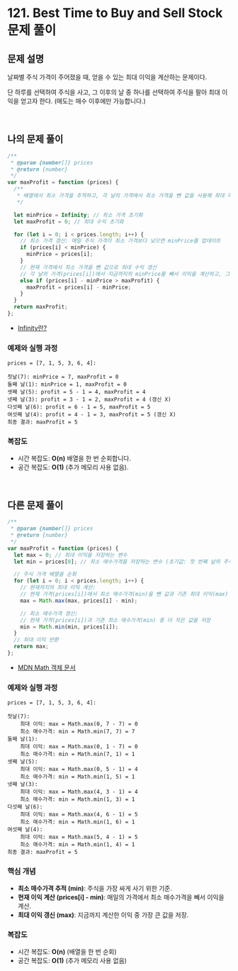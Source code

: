 # 121. Best Time to Buy and Sell Stock 문제 풀이

## **문제 설명**

날짜별 주식 가격이 주어졌을 때, 얻을 수 있는 최대 이익을 계산하는 문제이다.

단 하루를 선택하여 주식을 사고, 그 이후의 날 중 하나를 선택하여 주식을 팔아 최대 이익을 얻고자 한다. (매도는 매수 이후에만 가능합니다.)

<br>

## **나의 문제 풀이**

```javascript
/**
 * @param {number[]} prices
 * @return {number}
 */
var maxProfit = function (prices) {
  /**
   * 배열에서 최소 가격을 추적하고, 각 날의 가격에서 최소 가격을 뺀 값을 사용해 최대 이익을 계산하는 방식
   */

  let minPrice = Infinity; // 최소 가격 초기화
  let maxProfit = 0; // 최대 수익 초기화

  for (let i = 0; i < prices.length; i++) {
    // 최소 가격 갱신: 매일 주식 가격이 최소 가격보다 낮으면 minPrice를 업데이트
    if (prices[i] < minPrice) {
      minPrice = prices[i];
    }
    // 현재 가격에서 최소 가격을 뺀 값으로 최대 수익 갱신
    // 각 날의 가격(prices[i])에서 지금까지의 minPrice를 빼서 이익을 계산하고, 그 값이 maxProfit보다 크면 업데이트
    else if (prices[i] - minPrice > maxProfit) {
      maxProfit = prices[i] - minPrice;
    }
  }
  return maxProfit;
};
```

- [Infinity란?](./STUDY.md)

### 예제와 실행 과정

```
prices = [7, 1, 5, 3, 6, 4]:

첫날(7): minPrice = 7, maxProfit = 0
둘째 날(1): minPrice = 1, maxProfit = 0
셋째 날(5): profit = 5 - 1 = 4, maxProfit = 4
넷째 날(3): profit = 3 - 1 = 2, maxProfit = 4 (갱신 X)
다섯째 날(6): profit = 6 - 1 = 5, maxProfit = 5
여섯째 날(4): profit = 4 - 1 = 3, maxProfit = 5 (갱신 X)
최종 결과: maxProfit = 5
```

### 복잡도

- 시간 복잡도: **O(n)** 배열을 한 번 순회합니다.
- 공간 복잡도: **O(1)** (추가 메모리 사용 없음).

<br>

## **다른 문제 풀이**

```javascript
/**
 * @param {number[]} prices
 * @return {number}
 */
var maxProfit = function (prices) {
  let max = 0; // 최대 이익을 저장하는 변수
  let min = prices[0]; // 최소 매수가격을 저장하는 변수 (초기값: 첫 번째 날의 주식 가격)

  // 주식 가격 배열을 순회
  for (let i = 0; i < prices.length; i++) {
    // 현재까지의 최대 이익 계산:
    // 현재 가격(prices[i])에서 최소 매수가격(min)을 뺀 값과 기존 최대 이익(max) 중 더 큰 값을 저장
    max = Math.max(max, prices[i] - min);

    // 최소 매수가격 갱신:
    // 현재 가격(prices[i])과 기존 최소 매수가격(min) 중 더 작은 값을 저장
    min = Math.min(min, prices[i]);
  }
  // 최대 이익 반환
  return max;
};
```

- [MDN Math 객체 문서](https://developer.mozilla.org/ko/docs/Web/JavaScript/Reference/Global_Objects/Math)

### 예제와 실행 과정

```
prices = [7, 1, 5, 3, 6, 4]:

첫날(7):
    최대 이익: max = Math.max(0, 7 - 7) = 0
    최소 매수가격: min = Math.min(7, 7) = 7
둘째 날(1):
    최대 이익: max = Math.max(0, 1 - 7) = 0
    최소 매수가격: min = Math.min(7, 1) = 1
셋째 날(5):
    최대 이익: max = Math.max(0, 5 - 1) = 4
    최소 매수가격: min = Math.min(1, 5) = 1
넷째 날(3):
    최대 이익: max = Math.max(4, 3 - 1) = 4
    최소 매수가격: min = Math.min(1, 3) = 1
다섯째 날(6):
    최대 이익: max = Math.max(4, 6 - 1) = 5
    최소 매수가격: min = Math.min(1, 6) = 1
여섯째 날(4):
    최대 이익: max = Math.max(5, 4 - 1) = 5
    최소 매수가격: min = Math.min(1, 4) = 1
최종 결과: maxProfit = 5
```

### 핵심 개념

- **최소 매수가격 추적 (min)**: 주식을 가장 싸게 사기 위한 기준.
- **현재 이익 계산 (prices[i] - min)**: 매일의 가격에서 최소 매수가격을 빼서 이익을 계산.
- **최대 이익 갱신 (max)**: 지금까지 계산한 이익 중 가장 큰 값을 저장.

### 복잡도

- 시간 복잡도: **O(n)** (배열을 한 번 순회)
- 공간 복잡도: **O(1)** (추가 메모리 사용 없음)

<br>
